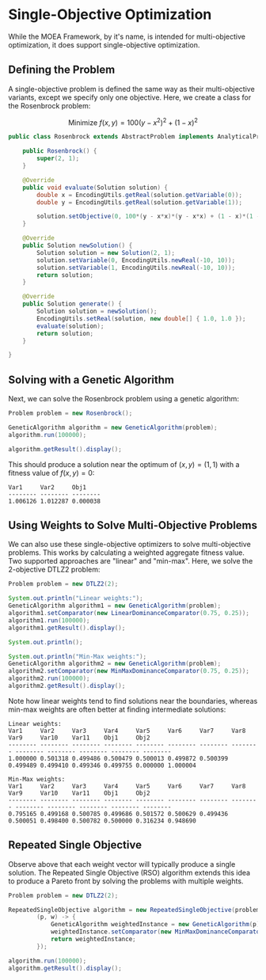 # Single-Objective Optimization

While the MOEA Framework, by it's name, is intended for multi-objective optimization, it does support single-objective
optimization.  

## Defining the Problem

A single-objective problem is defined the same way as their multi-objective variants, except we specify only
one objective.  Here, we create a class for the Rosenbrock problem:

$$ \text{Minimize } f(x,y) = 100(y-x^2)^2 + (1-x)^2 $$

<!-- java:src/org/moeaframework/problem/single/Rosenbrock.java [25:55] -->

```java
public class Rosenbrock extends AbstractProblem implements AnalyticalProblem {

    public Rosenbrock() {
        super(2, 1);
    }

    @Override
    public void evaluate(Solution solution) {
        double x = EncodingUtils.getReal(solution.getVariable(0));
        double y = EncodingUtils.getReal(solution.getVariable(1));

        solution.setObjective(0, 100*(y - x*x)*(y - x*x) + (1 - x)*(1 - x));
    }

    @Override
    public Solution newSolution() {
        Solution solution = new Solution(2, 1);
        solution.setVariable(0, EncodingUtils.newReal(-10, 10));
        solution.setVariable(1, EncodingUtils.newReal(-10, 10));
        return solution;
    }

    @Override
    public Solution generate() {
        Solution solution = newSolution();
        EncodingUtils.setReal(solution, new double[] { 1.0, 1.0 });
        evaluate(solution);
        return solution;
    }

}
```

## Solving with a Genetic Algorithm

Next, we can solve the Rosenbrock problem using a genetic algorithm:

<!-- java:examples/org/moeaframework/examples/single/SingleObjectiveExample.java [32:37] -->

```java
Problem problem = new Rosenbrock();

GeneticAlgorithm algorithm = new GeneticAlgorithm(problem);
algorithm.run(100000);

algorithm.getResult().display();
```

This should produce a solution near the optimum of $(x, y) = (1, 1)$ with a fitness value of $f(x, y) = 0$:

<!-- output:examples/org/moeaframework/examples/single/SingleObjectiveExample.java -->

```
Var1     Var2     Obj1
-------- -------- --------
1.006126 1.012287 0.000038
```

## Using Weights to Solve Multi-Objective Problems

We can also use these single-objective optimizers to solve multi-objective problems.  This works by
calculating a weighted aggregate fitness value.  Two supported approaches are "linear" and "min-max".
Here, we solve the 2-objective DTLZ2 problem:

<!-- java:examples/org/moeaframework/examples/single/MultiObjectiveWithWeightsExample.java [36:50] -->

```java
Problem problem = new DTLZ2(2);

System.out.println("Linear weights:");
GeneticAlgorithm algorithm1 = new GeneticAlgorithm(problem);
algorithm1.setComparator(new LinearDominanceComparator(0.75, 0.25));
algorithm1.run(100000);
algorithm1.getResult().display();

System.out.println();

System.out.println("Min-Max weights:");
GeneticAlgorithm algorithm2 = new GeneticAlgorithm(problem);
algorithm2.setComparator(new MinMaxDominanceComparator(0.75, 0.25));
algorithm2.run(100000);
algorithm2.getResult().display();
```

Note how linear weights tend to find solutions near the boundaries, whereas min-max weights are often
better at finding intermediate solutions:

<!-- output:examples/org/moeaframework/examples/single/MultiObjectiveWithWeightsExample.java -->

```
Linear weights:
Var1     Var2     Var3     Var4     Var5     Var6     Var7     Var8     Var9     Var10    Var11    Obj1     Obj2
-------- -------- -------- -------- -------- -------- -------- -------- -------- -------- -------- -------- --------
1.000000 0.501318 0.499486 0.500479 0.500013 0.499872 0.500399 0.499489 0.499410 0.499346 0.499755 0.000000 1.000004

Min-Max weights:
Var1     Var2     Var3     Var4     Var5     Var6     Var7     Var8     Var9     Var10    Var11    Obj1     Obj2
-------- -------- -------- -------- -------- -------- -------- -------- -------- -------- -------- -------- --------
0.795165 0.499168 0.500785 0.499686 0.501572 0.500629 0.499436 0.500051 0.498400 0.500782 0.500000 0.316234 0.948690
```

## Repeated Single Objective

Observe above that each weight vector will typically produce a single solution.  The Repeated Single
Objective (RSO) algorithm extends this idea to produce a Pareto front by solving the problems with
multiple weights.

<!-- java:examples/org/moeaframework/examples/single/RepeatedSingleObjectiveExample.java [36:46] -->

```java
Problem problem = new DTLZ2(2);

RepeatedSingleObjective algorithm = new RepeatedSingleObjective(problem, 50,
        (p, w) -> {
            GeneticAlgorithm weightedInstance = new GeneticAlgorithm(p);
            weightedInstance.setComparator(new MinMaxDominanceComparator(w));
            return weightedInstance;
        });

algorithm.run(100000);
algorithm.getResult().display();
```
